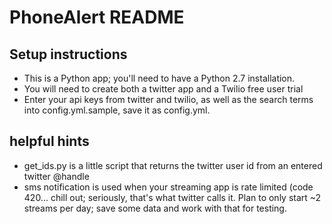 # PhoneAlert README #

 ## Setup instructions ##
   - This is a Python app; you'll need to have a Python 2.7 installation.
   - You will need to create both a twitter app and a Twilio free user trial
   - Enter your api keys from twitter and twilio, as well as the search terms into config.yml.sample, save it as config.yml.

 ## helpful hints ##
   - get_ids.py is a little script that returns the twitter user id from an entered twitter @handle
   - sms notification is used when your streaming app is rate limited (code 420... chill out; seriously, that's what twitter calls it. Plan to only start ~2 streams per day; save some data and work with that for testing.

